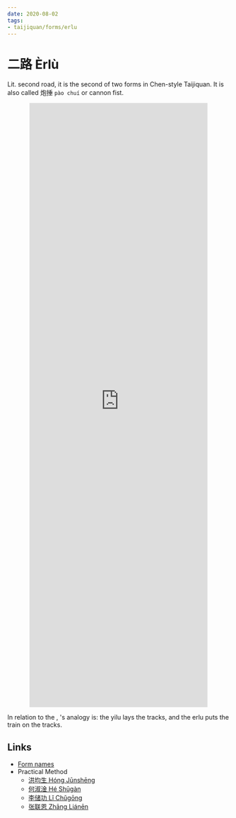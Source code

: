 ```yaml
---
date: 2020-08-02
tags:
- taijiquan/forms/erlu
---
```


# 二路 Èrlù

Lit. second road, it is the second of two forms in Chen-style Taijiquan.  It is also called 炮捶 `pào chuí` or cannon fist.

<div style="text-align: center;"><iframe width="80%" height="35%" src="https://www.youtube.com/embed/VBvz8sLFIqc" frameborder="0" allow="accelerometer; autoplay; encrypted-media; gyroscope; picture-in-picture" allowfullscreen></iframe></div>

In relation to the <yilu>, <chenzhonghua>'s analogy is: the yilu lays the tracks, and the erlu puts the train on the tracks.

## Links
- [Form names](https://docs.google.com/spreadsheets/d/1HQCIIqI1Gy40Krl2X6md_P_GNMFBc4YDTelKBQG2K4E/edit?usp=sharing)
- Practical Method
  - [洪均生 Hóng Jūnshēng](https://youtu.be/FkCncgaAxTA)
  - [何淑淦 Hé Shūgàn](https://youtu.be/8y-xWcDLdhw)
  - [李储功 Lǐ Chǔgōng](https://youtu.be/0galnbmF2UQ)
  - [张联恩 Zhāng Liánēn](https://youtu.be/oAv58dCWmZA)
